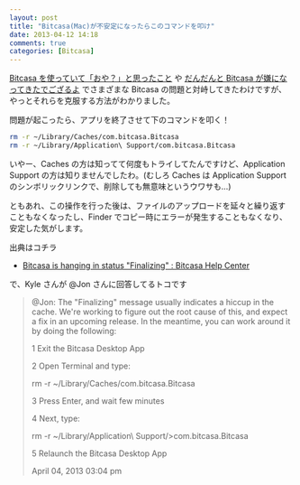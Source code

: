 ```yaml
---
layout: post
title: "Bitcasa(Mac)が不安定になったらこのコマンドを叩け"
date: 2013-04-12 14:18
comments: true
categories: [Bitcasa]
---
```

[Bitcasa を使っていて「おや？」と思ったこと](http://amay077.github.com/blog/2013/03/25/bitcasa-tips-1/) や [だんだんと Bitcasa が嫌になってきたでござるよ](http://amay077.github.com/blog/2013/04/01/bitcasa-troubles-1/) でさまざまな Bitcasa の問題と対峙してきたわけですが、やっとそれらを克服する方法がわかりました。

問題が起こったら、アプリを終了させて下のコマンドを叩く！

```sh Bitcasa_clear_cache.sh
rm -r ~/Library/Caches/com.bitcasa.Bitcasa
rm -r ~/Library/Application\ Support/com.bitcasa.Bitcasa 
```

いやー、Caches の方は知ってて何度もトライしてたんですけど、Application Support の方は知りませんでしたわ。(むしろ Caches は Application Support のシンボリックリンクで、削除しても無意味というウワサも…)

ともあれ、この操作を行った後は、ファイルのアップロードを延々と繰り返すこともなくなったし、Finder でコピー時にエラーが発生することもなくなり、安定した気がします。

出典はコチラ

* [Bitcasa is hanging in status "Finalizing" : Bitcasa Help Center](http://support.bitcasa.com/entries/22943756-Bitcasa-is-hanging-in-status-Finalizing-)

で、Kyle さんが @Jon さんに回答してるトコです

>@Jon: The "Finalizing" message usually indicates  a hiccup in the cache. We're working to figure out the root cause of this, and expect a fix in an upcoming release. In the meantime, you can work around it by doing the following:
>
> 1 Exit the Bitcasa Desktop App
>
> 2 Open Terminal and type:
> 
> rm -r ~/Library/Caches/com.bitcasa.Bitcasa
>
> 3 Press Enter, and wait few minutes
> 
> 4 Next, type:
>
> rm -r ~/Library/Application\ Support/>com.bitcasa.Bitcasa 
>
> 5 Relaunch the Bitcasa Desktop App
>
>April 04, 2013 03:04 pm 